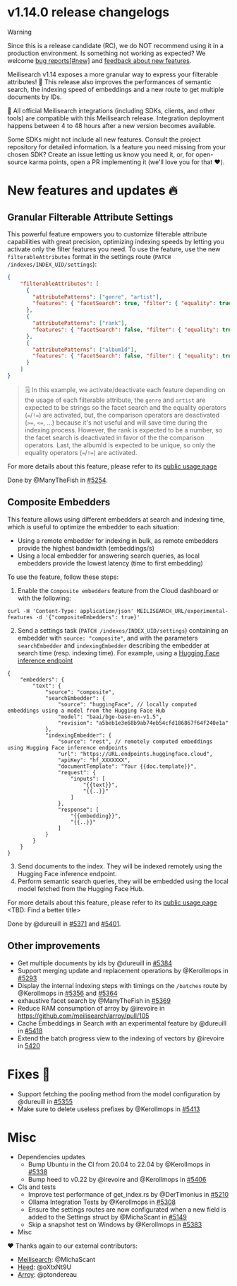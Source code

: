 # v1.14.0 release changelogs

<!-- The following line should ONLY be put PRE-release changelogs -->
> [!WARNING]
> Since this is a release candidate (RC), we do NOT recommend using it in a production environment. Is something not working as expected? We welcome [bug reports[#new]]((https://github.com/meilisearch/meilisearch/issues/new)/choose) and [feedback about new features](https://github.com/meilisearch/product/discussions).

Meilisearch v1.14 exposes a more granular way to express your filterable attributes! 🎉 This release also improves the performances of semantic search, the indexing speed of embeddings and a new route to get multiple documents by IDs.

<!-- The following lines should NOT be put in the PRE-release changelogs -->
🧰 All official Meilisearch integrations (including SDKs, clients, and other tools) are compatible with this Meilisearch release. Integration deployment happens between 4 to 48 hours after a new version becomes available.

<!-- The following lines should NOT be put in the PRE-release changelogs -->
Some SDKs might not include all new features. Consult the project repository for detailed information. Is a feature you need missing from your chosen SDK? Create an issue letting us know you need it, or, for open-source karma points, open a PR implementing it (we'll love you for that ❤️).

# New features and updates 🔥

## Granular Filterable Attribute Settings

This powerful feature empowers you to customize filterable attribute capabilities with great precision, optimizing indexing speeds by letting you activate only the filter features you need.
To use the feature, use the new `filterableAttributes` format in the settings route (`PATCH /indexes/INDEX_UID/settings`):

```json
{
	"filterableAttributes": [
	  {
	    "attributePatterns": ["genre", "artist"],
	    "features": { "facetSearch": true, "filter": { "equality": true, "comparison": false } }
	  },
	  {
	    "attributePatterns": ["rank"],
	    "features": { "facetSearch": false, "filter": { "equality": true, "comparison": true } }
	  },
	  {
	    "attributePatterns": ["albumId"],
	    "features": { "facetSearch": false, "filter": { "equality": true, "comparison": false } }
	  }
	]
}
```

> 🗒️  In this example, we activate/deactivate each feature depending on the usage of each filterable attribute, the `genre` and `artist` are expected to be strings so the facet search and the equality operators (`=`/`!=`) are activated, but, the comparison operators are deactivated (`>=`, `<=`, ...) because it's not useful and will save time during the indexing process.
> However, the rank is expected to be a number, so the facet search is deactivated in favor of the the comparison operators.
> Last, the albumId is expected to be unique, so only the equality operators (`=`/`!=`) are activated.

For more details about this feature, please refer to its [public usage page](https://meilisearch.notion.site/API-usage-Settings-to-opt-out-indexing-features-filterableAttributes-1764b06b651f80aba8bdf359b2df3ca8)


Done by @ManyTheFish in [#5254](https://github.com/meilisearch/meilisearch/pull/5254).

## Composite Embedders


This feature allows using different embedders at search and indexing time, which is useful to optimize the embedder to each situation:

- Using a remote embedder for indexing in bulk, as remote embedders provide the highest bandwidth (embeddings/s)
- Using a local embedder for answering search queries, as local embedders provide the lowest latency (time to first embedding)

To use the feature, follow these steps:

1. Enable the `Composite embedders` feature from the Cloud dashboard or with the following:
```
curl -H 'Content-Type: application/json' MEILISEARCH_URL/experimental-features -d '{"compositeEmbedders": true}'
```
2. Send a settings task (`PATCH /indexes/INDEX_UID/settings`) containing an embedder with `source: "composite"`, and with the parameters `searchEmbedder` and `indexingEmbedder` describing the embedder at search time (resp. indexing time). For example, using a [Hugging Face inference endpoint](https://huggingface.co/inference-endpoints/dedicated)
```jsonc
{
    "embedders": {
        "text": {
            "source": "composite",
            "searchEmbedder": {
                "source": "huggingFace", // locally computed embeddings using a model from the Hugging Face Hub
                "model": "baai/bge-base-en-v1.5",
                "revision": "a5beb1e3e68b9ab74eb54cfd186867f64f240e1a"
            },
            "indexingEmbedder": {
                "source": "rest", // remotely computed embeddings using Hugging Face inference endpoints
                "url": "https://URL.endpoints.huggingface.cloud",
                "apiKey": "hf_XXXXXXX",
                "documentTemplate": "Your {{doc.template}}",
                "request": {
                    "inputs": [
                        "{{text}}",
                        "{{..}}"
                    ]
                },
                "response": [
                    "{{embedding}}",
                    "{{..}}"
                ]
            }
        }
    }
}
```
3. Send documents to the index. They will be indexed remotely using the Hugging Face inference endpoint.
4. Perform semantic search queries, they will be embedded using the local model fetched from the Hugging Face Hub.

For more details about this feature, please refer to its [public usage page](https://www.notion.so/meilisearch/Composite-embedder-usage-14a4b06b651f81859dc3df21e8cd02a0?pvs=4#19f4b06b651f809ab3ecc0daae7d5856)
<TBD: Find a better title>

Done by @dureuill in [#5371](https://github.com/meilisearch/meilisearch/pull/5371) and [#5401](https://github.com/meilisearch/meilisearch/pull/5401).

## Other improvements

* Get multiple documents by ids by @dureuill in [#5384](https://github.com/meilisearch/meilisearch/pull/5384)
* Support merging update and replacement operations by @Kerollmops in [#5293](https://github.com/meilisearch/meilisearch/pull/5293)
* Display the internal indexing steps with timings on the `/batches` route by @Kerollmops in [#5356](https://github.com/meilisearch/meilisearch/pull/5356) and [#5364](https://github.com/meilisearch/meilisearch/pull/5364)
* exhaustive facet search by @ManyTheFish in [#5369](https://github.com/meilisearch/meilisearch/pull/5369)
* Reduce RAM consumption of arroy by @irevoire in https://github.com/meilisearch/arroy/pull/105
* Cache Embeddings in Search with an experimental feature by @dureuill in [#5418](https://github.com/meilisearch/meilisearch/pull/5418)
* Extend the batch progress view to the indexing of vectors by @irevoire in [5420](https://github.com/meilisearch/meilisearch/pull/5420)

# Fixes 🐞

* Support fetching the pooling method from the model configuration by @dureuill in [#5355](https://github.com/meilisearch/meilisearch/pull/5355)
* Make sure to delete useless prefixes by @Kerollmops in [#5413](https://github.com/meilisearch/meilisearch/pull/5413)

# Misc

* Dependencies updates
  * Bump Ubuntu in the CI from 20.04 to 22.04 by @Kerollmops in [#5338](https://github.com/meilisearch/meilisearch/pull/5338)
  * Bump heed to v0.22 by @irevoire and @Kerollmops in [#5406](https://github.com/meilisearch/meilisearch/pull/5406)
* CIs and tests
  * Improve test performance of get_index.rs  by @DerTimonius in [#5210](https://github.com/meilisearch/meilisearch/pull/5210)
  * Ollama Integration Tests by @Kerollmops in [#5308](https://github.com/meilisearch/meilisearch/pull/5308)
  * Ensure the settings routes are now configurated when a new field is added to the Settings struct  by @MichaScant in [#5149](https://github.com/meilisearch/meilisearch/pull/5149)
  * Skip a snapshot test on Windows by @Kerollmops in [#5383](https://github.com/meilisearch/meilisearch/pull/5383)
* Misc

❤️ Thanks again to our external contributors:
- [Meilisearch](https://github.com/meilisearch/meilisearch): @MichaScant
- [Heed](https://github.com/meilisearch/heed): @oXtxNt9U
- [Arroy](https://github.com/meilisearch/arroy): @ptondereau
